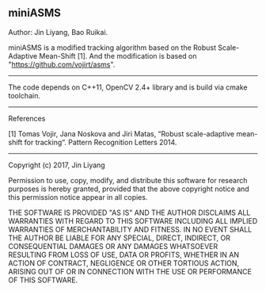 ## miniASMS
Author: Jin Liyang, Bao Ruikai.

miniASMS is a modified tracking algorithm based on the Robust Scale-Adaptive Mean-Shift [1].
And the modification is based on "https://github.com/vojirt/asms".

__________
The code depends on C++11, OpenCV 2.4+ library and is build via cmake toolchain.
__________
References

[1] Tomas Vojir, Jana Noskova and Jiri Matas, “Robust scale-adaptive mean-shift for tracking“. 
    Pattern Recognition Letters 2014.

_____________________________________
Copyright (c) 2017, Jin Liyang

Permission to use, copy, modify, and distribute this software for research
purposes is hereby granted, provided that the above copyright notice and 
this permission notice appear in all copies.

THE SOFTWARE IS PROVIDED "AS IS" AND THE AUTHOR DISCLAIMS ALL WARRANTIES
WITH REGARD TO THIS SOFTWARE INCLUDING ALL IMPLIED WARRANTIES OF
MERCHANTABILITY AND FITNESS. IN NO EVENT SHALL THE AUTHOR BE LIABLE FOR
ANY SPECIAL, DIRECT, INDIRECT, OR CONSEQUENTIAL DAMAGES OR ANY DAMAGES
WHATSOEVER RESULTING FROM LOSS OF USE, DATA OR PROFITS, WHETHER IN AN
ACTION OF CONTRACT, NEGLIGENCE OR OTHER TORTIOUS ACTION, ARISING OUT OF
OR IN CONNECTION WITH THE USE OR PERFORMANCE OF THIS SOFTWARE.
